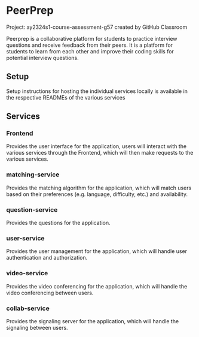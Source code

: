 # PeerPrep
Project: ay2324s1-course-assessment-g57 created by GitHub Classroom

Peerprep is a collaborative platform for students to practice interview questions and receive feedback from their peers. It is a platform for students to learn from each other and improve their coding skills for potential interview questions.

## Setup
Setup instructions for hosting the individual services locally is available in the respective READMEs of the various services

## Services

### Frontend
Provides the user interface for the application, users will interact with the various services through the Frontend, which will then make requests to the various services.

### matching-service
Provides the matching algorithm for the application, which will match users based on their preferences (e.g. language, difficulty, etc.) and availability.

### question-service
Provides the questions for the application.

### user-service
Provides the user management for the application, which will handle user authentication and authorization.

### video-service
Provides the video conferencing for the application, which will handle the video conferencing between users.

### collab-service
Provides the signaling server for the application, which will handle the signaling between users.
